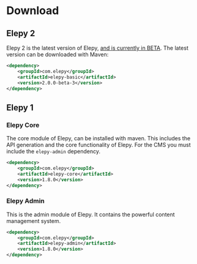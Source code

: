# Download

## Elepy 2
Elepy 2 is the latest version of Elepy, [and is currently in BETA](https://github.com/RyanSusana/elepy/projects/2). The latest version can be downloaded with Maven:

```xml
<dependency>
    <groupId>com.elepy</groupId>
    <artifactId>elepy-basic</artifactId>
    <version>2.0.0-beta-3</version>
</dependency>
```
## Elepy 1
### Elepy Core
The core module of Elepy, can be installed with maven. This includes the API generation and the core functionality of Elepy. For the CMS you must include the `elepy-admin` dependency.
``` xml
<dependency>
    <groupId>com.elepy</groupId>
    <artifactId>elepy-core</artifactId>
    <version>1.8.0</version>
</dependency>
```

### Elepy Admin
This is the admin module of Elepy. It contains the powerful content management system.
``` xml
<dependency>
    <groupId>com.elepy</groupId>
    <artifactId>elepy-admin</artifactId>
    <version>1.8.0</version>
</dependency>
```